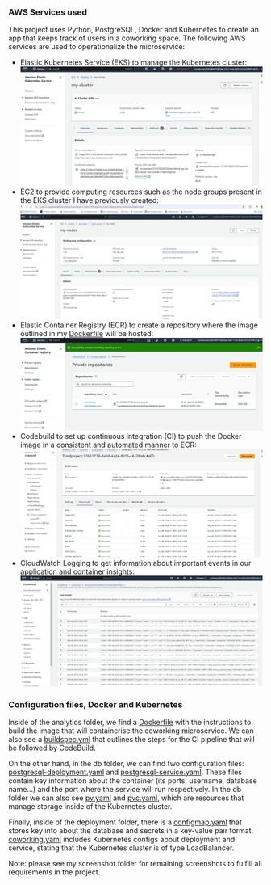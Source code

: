 ### AWS Services used

This project uses Python, PostgreSQL, Docker and Kubernetes to create an app that keeps track of users in a coworking space. The following AWS services are used to operationalize the microservice:

- Elastic Kubernetes Service (EKS) to manage the Kubernetes cluster:
        ![EKScluster](screenshots/EKScluster.png)
- EC2 to provide computing resources such as the node groups present in the EKS cluster I have previously created:
        ![Nodegroup](screenshots/NodeGroup.png)
- Elastic Container Registry (ECR) to create a repository where the image outlined in my [Dockerfile](./analytics/Dockerfile) will be hosted:
        ![ECR](screenshots/ECRrepository.png)
- Codebuild to set up continuous integration (CI) to push the Docker image in a consistent and automated manner to ECR:
        ![CodeBuild](screenshots/CodeBuildSuccessfulBuild.png)
- CloudWatch Logging to get information about important events in our application and container insights:
        ![CloudWatch](screenshots/AWSCloudWatchLogging.png)

### Configuration files, Docker and Kubernetes

Inside of the analytics folder, we find a [Dockerfile](./analytics/Dockerfile) with the instructions to build the image that will containerise the coworking microservice. We can also see a [buildspec.yml](./analytics/buildspec.yml) that outlines the steps for the CI pipeline that will be followed by CodeBuild. 

On the other hand, in the db folder, we can find two configuration files: [postgresql-deployment.yaml](./db/postgresql-deployment.yaml) and [postgresql-service.yaml](./db/postgresql-service.yaml). These files contain key information about the container (its ports, username, database name...) and the port where the service will run respectively. In the db folder we can also see [pv.yaml](./db/pv.yaml) and [pvc.yaml](./db/pvc.yaml), which are resources that manage storage inside of the Kubernetes cluster.

Finally, inside of the deployment folder, there is a [configmap.yaml](./deployment/configmap.yaml) that stores key info about the database and secrets in a key-value pair format. [coworking.yaml](./deployment/coworking.yaml) includes Kubernetes configs about deployment and service, stating that the Kubernetes cluster is of type LoadBalancer.

Note: please see my screenshot folder for remaining screenshots to fulfill all requirements in the project.
